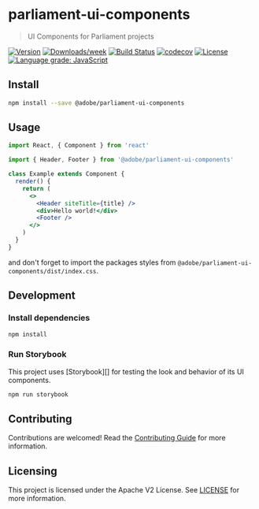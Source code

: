 # parliament-ui-components

> UI Components for Parliament projects

[![Version](https://img.shields.io/npm/v/@adobe/parliament-ui-components.svg)](https://npmjs.org/package/@adobe/parliament-ui-components)
[![Downloads/week](https://img.shields.io/npm/dw/@adobe/parliament-ui-components.svg)](https://npmjs.org/package/@adobe/parliament-ui-components)
[![Build Status](https://travis-ci.com/adobe/parliament-ui-components.svg?branch=master)](https://travis-ci.com/adobe/parliament-ui-components)
[![codecov](https://codecov.io/gh/adobe/parliament-ui-components/branch/master/graph/badge.svg)](https://codecov.io/gh/adobe/parliament-ui-components)
[![License](https://img.shields.io/badge/License-Apache%202.0-blue.svg)](https://opensource.org/licenses/Apache-2.0)
[![Language grade: JavaScript](https://img.shields.io/lgtm/grade/javascript/g/adobe/parliament-ui-components.svg?logo=lgtm&logoWidth=18)](https://lgtm.com/projects/g/adobe/parliament-ui-components/context:javascript)

## Install

```bash
npm install --save @adobe/parliament-ui-components
```

## Usage

```jsx
import React, { Component } from 'react'

import { Header, Footer } from '@adobe/parliament-ui-components'

class Example extends Component {
  render() {
    return (
      <>
        <Header siteTitle={title} />
        <div>Hello world!</div>
        <Footer />
      </>
    )
  }
}
```

and don't forget to import the packages styles from `@adobe/parliament-ui-components/dist/index.css`.

## Development

### Install dependencies

```sh
npm install
```

### Run Storybook

This project uses [Storybook][] for testing the look and behavior of its UI components.

```sh
npm run storybook
```

## Contributing

Contributions are welcomed! Read the [Contributing Guide](./.github/CONTRIBUTING.md) for more information.

## Licensing

This project is licensed under the Apache V2 License. See [LICENSE](LICENSE) for more information.

